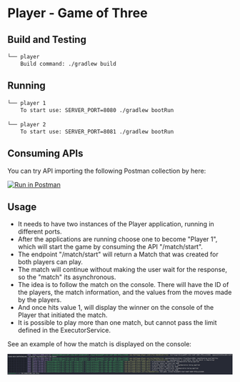 # Player - Game of Three

## Build and Testing
```
└── player
    Build command: ./gradlew build
```

## Running

```
└── player 1
    To start use: SERVER_PORT=8080 ./gradlew bootRun
    
└── player 2
    To start use: SERVER_PORT=8081 ./gradlew bootRun
```

## Consuming APIs

You can try API importing the following Postman collection by here:

[![Run in Postman](https://run.pstmn.io/button.svg)](https://app.getpostman.com/run-collection/ef3a13cc0fb2622f2748)

## Usage
- It needs to have two instances of the Player application, running in different ports.
- After the applications are running choose one to become "Player 1", which will start the game by consuming the API "/match/start".
- The endpoint "/match/start" will return a Match that was created for both players can play.
- The match will continue without making the user wait for the response, so the "match" its asynchronous.
- The idea is to follow the match on the console. There will have the ID of the players, the match information, and the values from the moves made by the players. 
- And once hits value 1, will display the winner on the console of the Player that initiated the match.
- It is possible to play more than one match, but cannot pass the limit defined in the ExecutorService.

See an example of how the match is displayed on the console:

![alt text](player-match-console.png)


